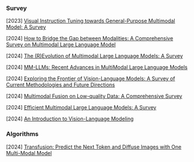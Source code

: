 ### Survey

[2023] [Visual Instruction Tuning towards General-Purpose Multimodal Model: A Survey](https://arxiv.org/abs/2312.16602)

[2024] [How to Bridge the Gap between Modalities: A Comprehensive Survey on Multimodal Large Language Model](https://arxiv.org/abs/2311.07594)

[2024] [The (R)Evolution of Multimodal Large Language Models: A Survey](https://arxiv.org/abs/2402.12451)

[2024] [MM-LLMs: Recent Advances in MultiModal Large Language Models](https://arxiv.org/abs/2401.13601)

[2024] [Exploring the Frontier of Vision-Language Models: A Survey of Current Methodologies and Future Directions](https://arxiv.org/abs/2404.07214)

[2024] [Multimodal Fusion on Low-quality Data: A Comprehensive Survey](https://arxiv.org/abs/2404.18947)

[2024] [Efficient Multimodal Large Language Models: A Survey](https://arxiv.org/abs/2405.10739v1)

[2024] [An Introduction to Vision-Language Modeling](https://arxiv.org/abs/2405.17247)



### Algorithms

[2024] [Transfusion: Predict the Next Token and Diffuse Images with One Multi-Modal Model](https://www.arxiv.org/abs/2408.11039)